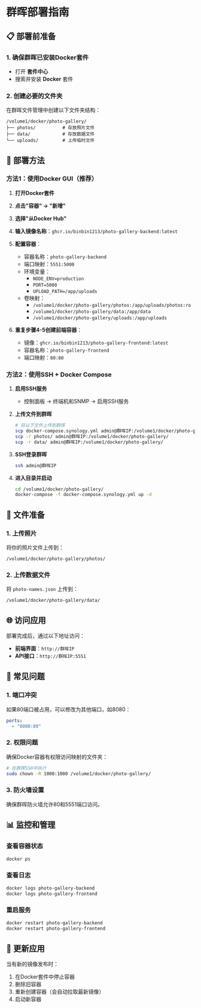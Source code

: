 # 群晖部署指南

## 📋 部署前准备

### 1. 确保群晖已安装Docker套件
- 打开 **套件中心**
- 搜索并安装 **Docker** 套件

### 2. 创建必要的文件夹
在群晖文件管理中创建以下文件夹结构：
```
/volume1/docker/photo-gallery/
├── photos/          # 存放照片文件
├── data/            # 存放数据文件
└── uploads/         # 上传临时文件
```

## 🚀 部署方法

### 方法1：使用Docker GUI（推荐）

1. **打开Docker套件**
2. **点击"容器" → "新增"**
3. **选择"从Docker Hub"**
4. **输入镜像名称**：`ghcr.io/binbin1213/photo-gallery-backend:latest`
5. **配置容器**：
   - 容器名称：`photo-gallery-backend`
   - 端口映射：`5551:5000`
   - 环境变量：
     - `NODE_ENV=production`
     - `PORT=5000`
     - `UPLOAD_PATH=/app/uploads`
   - 卷映射：
     - `/volume1/docker/photo-gallery/photos:/app/uploads/photos:ro`
     - `/volume1/docker/photo-gallery/data:/app/data`
     - `/volume1/docker/photo-gallery/uploads:/app/uploads`

6. **重复步骤4-5创建前端容器**：
   - 镜像：`ghcr.io/binbin1213/photo-gallery-frontend:latest`
   - 容器名称：`photo-gallery-frontend`
   - 端口映射：`80:80`

### 方法2：使用SSH + Docker Compose

1. **启用SSH服务**
   - 控制面板 → 终端机和SNMP → 启用SSH服务

2. **上传文件到群晖**
   ```bash
   # 将以下文件上传到群晖
   scp docker-compose.synology.yml admin@群晖IP:/volume1/docker/photo-gallery/
   scp -r photos/ admin@群晖IP:/volume1/docker/photo-gallery/
   scp -r data/ admin@群晖IP:/volume1/docker/photo-gallery/
   ```

3. **SSH登录群晖**
   ```bash
   ssh admin@群晖IP
   ```

4. **进入目录并启动**
   ```bash
   cd /volume1/docker/photo-gallery/
   docker-compose -f docker-compose.synology.yml up -d
   ```

## 📁 文件准备

### 1. 上传照片
将你的照片文件上传到：
```
/volume1/docker/photo-gallery/photos/
```

### 2. 上传数据文件
将 `photo-names.json` 上传到：
```
/volume1/docker/photo-gallery/data/
```

## 🌐 访问应用

部署完成后，通过以下地址访问：
- **前端界面**：`http://群晖IP`
- **API接口**：`http://群晖IP:5551`

## 🔧 常见问题

### 1. 端口冲突
如果80端口被占用，可以修改为其他端口，如8080：
```yaml
ports:
  - "8080:80"
```

### 2. 权限问题
确保Docker容器有权限访问映射的文件夹：
```bash
# 在群晖SSH中执行
sudo chown -R 1000:1000 /volume1/docker/photo-gallery/
```

### 3. 防火墙设置
确保群晖防火墙允许80和5551端口访问。

## 📊 监控和管理

### 查看容器状态
```bash
docker ps
```

### 查看日志
```bash
docker logs photo-gallery-backend
docker logs photo-gallery-frontend
```

### 重启服务
```bash
docker restart photo-gallery-backend
docker restart photo-gallery-frontend
```

## 🔄 更新应用

当有新的镜像发布时：
1. 在Docker套件中停止容器
2. 删除旧容器
3. 重新创建容器（会自动拉取最新镜像）
4. 启动新容器
